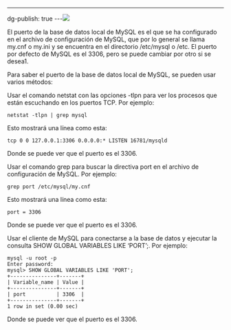 ---
dg-publish: true
---![](../fetched_images\Rep17.png)

El puerto de la base de datos local de MySQL es el que se ha configurado en el
  archivo de configuración de MySQL, que por lo general se llama my.cnf o my.ini
  y se encuentra en el directorio /etc/mysql o /etc. El puerto por defecto de
  MySQL es el 3306, pero se puede cambiar por otro si se desea1.

  Para saber el puerto de la base de datos local de MySQL, se pueden usar varios
  métodos:

  Usar el comando netstat con las opciones \-tlpn para ver los procesos que están
  escuchando en los puertos TCP. Por ejemplo:
```
netstat -tlpn | grep mysql
```
Esto mostrará una línea como esta:
```
tcp 0 0 127.0.0.1:3306 0.0.0.0:* LISTEN 16781/mysqld
```
Donde se puede ver que el puerto es el 3306.

  Usar el comando grep para buscar la directiva port en el archivo de
  configuración de MySQL. Por ejemplo:
```
grep port /etc/mysql/my.cnf
```
Esto mostrará una línea como esta:
```
port = 3306
```
Donde se puede ver que el puerto es el 3306.

  Usar el cliente de MySQL para conectarse a la base de datos y ejecutar la
  consulta SHOW GLOBAL VARIABLES LIKE ‘PORT’;. Por ejemplo:
```
mysql -u root -p
Enter password:
mysql> SHOW GLOBAL VARIABLES LIKE 'PORT';
+---------------+-------+
| Variable_name | Value |
+---------------+-------+
| port          | 3306  |
+---------------+-------+
1 row in set (0.00 sec)
```
Donde se puede ver que el puerto es el 3306.
